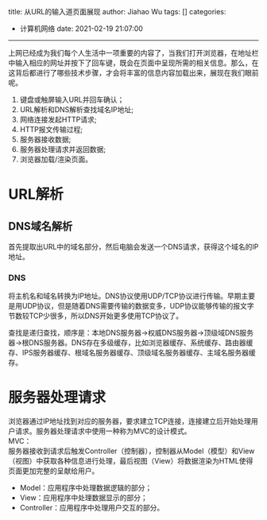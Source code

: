 title: 从URL的输入道页面展现
author: Jiahao Wu
tags: []
categories:
  - 计算机网络
date: 2021-02-19 21:07:00
---
上网已经成为我们每个人生活中一项重要的内容了，当我们打开浏览器，在地址栏中输入相应的网址并按下了回车键，既会在页面中呈现所需的相关信息。那么，在这背后都进行了哪些技术步骤，才会将丰富的信息内容加载出来，展现在我们眼前呢。  

1. 键盘或触屏输入URL并回车确认；  
2. URL解析和DNS解析查找域名IP地址;  
3. 网络连接发起HTTP请求;  
4. HTTP报文传输过程;  
5. 服务器接收数据;    
6. 服务器处理请求并返回数据;    
7. 浏览器加载/渲染页面。    

# URL解析

## DNS域名解析

首先提取出URL中的域名部分，然后电脑会发送一个DNS请求，获得这个域名的IP地址。

### DNS

将主机名和域名转换为IP地址。DNS协议使用UDP/TCP协议进行传输。早期主要是用UDP协议，但是随着DNS需要传输的数据变多，UDP协议能够传输的报文字节数较TCP少很多，所以DNS开始更多使用TCP协议了。  

查找是递归查找，顺序是：本地DNS服务器->权威DNS服务器->顶级域DNS服务器->根DNS服务器。DNS存在多级缓存，比如浏览器缓存、系统缓存、路由器缓存、IPS服务器缓存、根域名服务器缓存、顶级域名服务器缓存、主域名服务器缓存。  


# 服务器处理请求

浏览器通过IP地址找到对应的服务器，要求建立TCP连接，连接建立后开始处理用户请求。服务器处理请求中使用一种称为MVC的设计模式。  
MVC：  
服务器接收到请求后触发Controller（控制器），控制器从Model（模型）和View（视图）中获取各种信息进行处理，最后视图（View）将数据渲染为HTML使得页面更加完整的呈献给用户。  
- Model：应用程序中处理数据逻辑的部分；  
- View：应用程序中处理数据显示的部分；  
- Controller：应用程序中处理用户交互的部分。